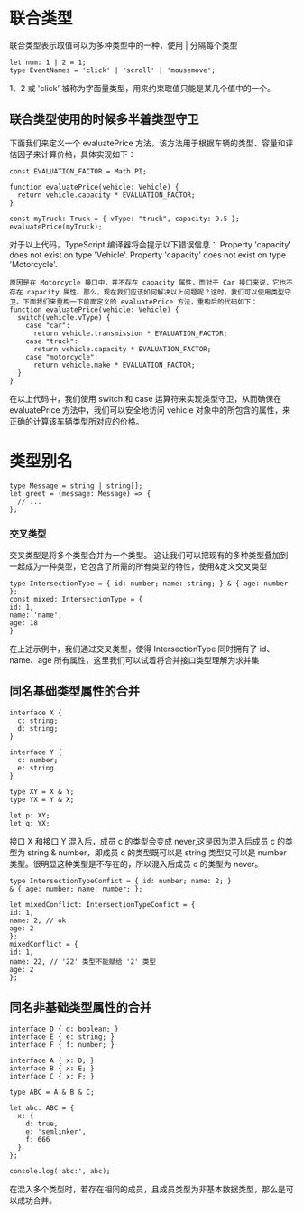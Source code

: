 # 联合类型
联合类型表示取值可以为多种类型中的一种，使用 | 分隔每个类型

```
let num: 1 | 2 = 1;
type EventNames = 'click' | 'scroll' | 'mousemove';
```
1、2 或 'click' 被称为字面量类型，用来约束取值只能是某几个值中的一个。

## 联合类型使用的时候多半着类型守卫
下面我们来定义一个 evaluatePrice 方法，该方法用于根据车辆的类型、容量和评估因子来计算价格，具体实现如下：
```
const EVALUATION_FACTOR = Math.PI; 

function evaluatePrice(vehicle: Vehicle) {
  return vehicle.capacity * EVALUATION_FACTOR;
}

const myTruck: Truck = { vType: "truck", capacity: 9.5 };
evaluatePrice(myTruck);
```
对于以上代码，TypeScript 编译器将会提示以下错误信息：
Property 'capacity' does not exist on type 'Vehicle'.
Property 'capacity' does not exist on type 'Motorcycle'.
```
原因是在 Motorcycle 接口中，并不存在 capacity 属性，而对于 Car 接口来说，它也不存在 capacity 属性。那么，现在我们应该如何解决以上问题呢？这时，我们可以使用类型守卫。下面我们来重构一下前面定义的 evaluatePrice 方法，重构后的代码如下：
function evaluatePrice(vehicle: Vehicle) {
  switch(vehicle.vType) {
    case "car":
      return vehicle.transmission * EVALUATION_FACTOR;
    case "truck":
      return vehicle.capacity * EVALUATION_FACTOR;
    case "motorcycle":
      return vehicle.make * EVALUATION_FACTOR;
  }
}
```
在以上代码中，我们使用 switch 和 case 运算符来实现类型守卫，从而确保在 evaluatePrice 方法中，我们可以安全地访问 vehicle 对象中的所包含的属性，来正确的计算该车辆类型所对应的价格。

# 类型别名

```
type Message = string | string[];
let greet = (message: Message) => {
  // ...
};
```
### 交叉类型
交叉类型是将多个类型合并为一个类型。 这让我们可以把现有的多种类型叠加到一起成为一种类型，它包含了所需的所有类型的特性，使用&定义交叉类型

```
type IntersectionType = { id: number; name: string; } & { age: number };
const mixed: IntersectionType = {
id: 1,
name: 'name',
age: 18
}

```
在上述示例中，我们通过交叉类型，使得 IntersectionType 同时拥有了 id、name、age 所有属性，这里我们可以试着将合并接口类型理解为求并集

## 同名基础类型属性的合并
```
interface X {
  c: string;
  d: string;
}

interface Y {
  c: number;
  e: string
}

type XY = X & Y;
type YX = Y & X;

let p: XY;
let q: YX;
```
接口 X 和接口 Y 混入后，成员 c 的类型会变成 never,这是因为混入后成员 c 的类型为 string & number，即成员 c 的类型既可以是 string 类型又可以是 number 类型。很明显这种类型是不存在的，所以混入后成员 c 的类型为 never。

```
type IntersectionTypeConfict = { id: number; name: 2; } 
& { age: number; name: number; };

let mixedConflict: IntersectionTypeConfict = {
id: 1,
name: 2, // ok
age: 2
};
mixedConflict = {
id: 1,
name: 22, // '22' 类型不能赋给 '2' 类型
age: 2
};

```
## 同名非基础类型属性的合并
```
interface D { d: boolean; }
interface E { e: string; }
interface F { f: number; }

interface A { x: D; }
interface B { x: E; }
interface C { x: F; }

type ABC = A & B & C;

let abc: ABC = {
  x: {
    d: true,
    e: 'semlinker',
    f: 666
  }
};

console.log('abc:', abc);
```
在混入多个类型时，若存在相同的成员，且成员类型为非基本数据类型，那么是可以成功合并。